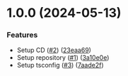 # 1.0.0 (2024-05-13)


### Features

* Setup CD  ([#2](https://github.com/wakamsha/tsconfig-i/issues/2)) ([23eaa69](https://github.com/wakamsha/tsconfig-i/commit/23eaa6934bb52348d164bc2c6f3e86174a90743c))
* Setup repository ([#1](https://github.com/wakamsha/tsconfig-i/issues/1)) ([3a10e0e](https://github.com/wakamsha/tsconfig-i/commit/3a10e0e3578e0481dc98289948b75a8f44942145))
* Setup tsconfig ([#3](https://github.com/wakamsha/tsconfig-i/issues/3)) ([7aade2f](https://github.com/wakamsha/tsconfig-i/commit/7aade2f88d60da335ba75abd29fc952ab892118b))
